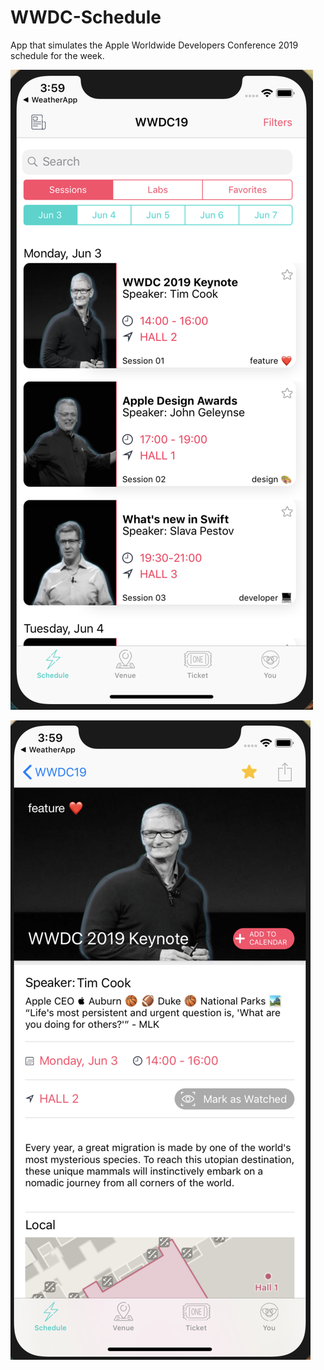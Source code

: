 # WWDC-Schedule

App that simulates the Apple Worldwide Developers Conference 2019 schedule for the week.

![Screenshot](mainScreen.png)


![Screenshot](sessionScreen.png)
